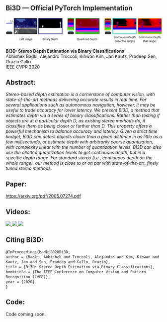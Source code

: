 ## Bi3D &mdash; Official PyTorch Implementation

![Teaser image](imgs/teaser.png)

**Bi3D: Stereo Depth Estimation via Binary Classifications**<br>
Abhishek Badki, Alejandro Troccoli, Kihwan Kim, Jan Kautz, Pradeep Sen, Orazio Gallo<br>
IEEE CVPR 2020<br>

## Abstract: 
*Stereo-based depth estimation is a cornerstone of computer vision, with state-of-the-art methods delivering accurate results in real time. For several applications such as autonomous navigation, however, it may be useful to trade accuracy for lower latency. We present Bi3D, a method that estimates depth via a series of binary classifications. Rather than testing if objects are* at *a particular depth D, as existing stereo methods do, it classifies them as being* closer *or* farther *than D. This property offers a powerful mechanism to balance accuracy and latency. Given a strict time budget, Bi3D can detect objects closer than a given distance in as little as a few milliseconds, or estimate depth with arbitrarily coarse quantization, with complexity linear with the number of quantization levels. Bi3D can also use the allotted quantization levels to get continuous depth, but in a specific depth range. For standard stereo (i.e., continuous depth on the whole range), our method is close to or on par with state-of-the-art, finely tuned stereo methods.*


## Paper:
https://arxiv.org/pdf/2005.07274.pdf<br>

## Videos:<br>
<a href="https://www.youtube.com/watch?v=HuEwjpw5O64&feature=youtu.be">
  <img src="https://img.youtube.com/vi/HuEwjpw5O64/0.jpg" width="300"/>
</a>
<a href="https://www.youtube.com/watch?v=W9BVsZhOcH4&feature=youtu.be">
  <img src="https://img.youtube.com/vi/W9BVsZhOcH4/0.jpg" width="300"/>
</a>
<a href="https://www.youtube.com/watch?v=Ifgcm6VI3NE&feature=youtu.be">
  <img src="https://img.youtube.com/vi/Ifgcm6VI3NE/0.jpg" width="300"/>
</a>

## Citing Bi3D:
    @InProceedings{badki2020Bi3D,
    author = {Badki, Abhishek and Troccoli, Alejandro and Kim, Kihwan and Kautz, Jan and Sen, Pradeep and Gallo, Orazio},
    title = {Bi3D: Stereo Depth Estimation via Binary Classifications},
    booktitle = {The IEEE Conference on Computer Vision and Pattern Recognition (CVPR)},
    year = {2020}
    }

## Code:<br>
Code coming soon. 
